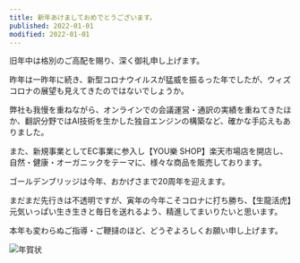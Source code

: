 ```yaml
---
title: 新年あけましておめでとうございます。 
published: 2022-01-01
modified: 2022-01-01
---
```


旧年中は格別のご高配を賜り、深く御礼申し上げます。

昨年は一昨年に続き、新型コロナウイルスが猛威を振るった年でしたが、ウィズコロナの展望も見えてきたのではないでしょうか。

弊社も我慢を重ねながら、オンラインでの会議運営・通訳の実績を重ねてきたほか、翻訳分野ではAI技術を生かした独自エンジンの構築など、確かな手応えもありました。

また、新規事業としてEC事業に参入し【YOU樂 SHOP】楽天市場店を開店し、自然・健康・オーガニックをテーマに、様々な商品を販売しております。

ゴールデンブリッジは今年、おかげさまで20周年を迎えます。

まだまだ先行きは不透明ですが、寅年の今年こそコロナに打ち勝ち、【生龍活虎】元気いっぱい生き生きと毎日を送れるよう、精進してまいりたいと思います。

本年も変わらぬご指導・ご鞭撻のほど、どうぞよろしくお願い申し上げます。

![年賀状](/pict/posts/2022/0101.png)

